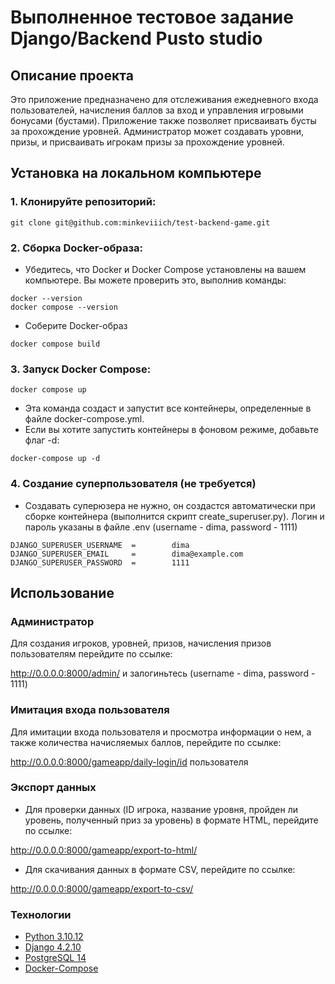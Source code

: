 # Выполненное тестовое задание Django/Backend Pusto studio

## Описание проекта

Это приложение предназначено для отслеживания ежедневного входа пользователей, начисления баллов за вход и управления игровыми бонусами (бустами). Приложение также позволяет присваивать бусты за прохождение уровней. Администратор может создавать уровни, призы, и присваивать игрокам призы за прохождение уровней.

## Установка на локальном компьютере
### 1. Клонируйте репозиторий:
```
git clone git@github.com:minkeviiich/test-backend-game.git
```
### 2. Сборка Docker-образа: 
- Убедитесь, что Docker и Docker Compose установлены на вашем компьютере. Вы можете проверить это, выполнив команды:

```
docker --version
docker compose --version
```

- Соберите Docker-образ

```
docker compose build
```

### 3. Запуск Docker Compose:

```
docker compose up
```

- Эта команда создаст и запустит все контейнеры, определенные в файле docker-compose.yml.
- Если вы хотите запустить контейнеры в фоновом режиме, добавьте флаг -d:

```
docker-compose up -d
```

### 4. Создание суперпользователя (не требуется)
- Создавать суперюзера не нужно, он создастся автоматически при сборке контейнера (выполнится скрипт create_superuser.py). Логин и пароль указаны в файле .env (username - dima, password - 1111)

```
DJANGO_SUPERUSER_USERNAME  =        dima
DJANGO_SUPERUSER_EMAIL     =        dima@example.com
DJANGO_SUPERUSER_PASSWORD  =        1111
```
## Использование
### Администратор
Для создания игроков, уровней, призов, начисления призов пользователям перейдите по ссылке:

http://0.0.0.0:8000/admin/ и залогиньтесь (username - dima, password - 1111)

### Имитация входа пользователя

Для имитации входа пользователя и просмотра информации о нем, а также количества начисляемых баллов, перейдите по ссылке:

http://0.0.0.0:8000/gameapp/daily-login/id пользователя

### Экспорт данных

- Для проверки данных (ID игрока, название уровня, пройден ли уровень, полученный приз за уровень) в формате HTML, перейдите по ссылке:

http://0.0.0.0:8000/gameapp/export-to-html/

- Для скачивания данных в формате CSV, перейдите по ссылке:

http://0.0.0.0:8000/gameapp/export-to-csv/


### __Технологии__
* [Python 3.10.12](https://www.python.org/doc/)
* [Django 4.2.10](https://docs.djangoproject.com/en/4.2/)
* [PostgreSQL 14](https://www.postgresql.org/docs/14/index.html)
* [Docker-Compose](https://docs.docker.com/compose/release-notes/)
